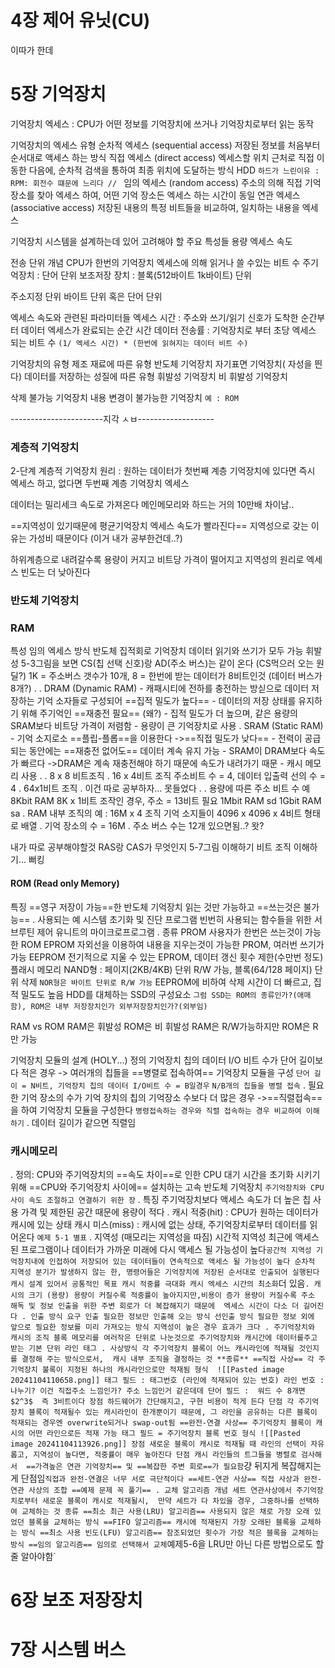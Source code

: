 # 4장 제어 유닛(CU)
이따가 한데


# 5장 기억장치

기억장치 엑세스 : CPU가 어떤 정보를 기억장치에 쓰거나 기억장치로부터 읽는 동작

 기억장치의 엑세스 유형
	순차적 엑세스 (sequential access)
		저장된 정보를 처음부터 순서대로 액세스 하는 방식
	직접 엑세스 (direct access)
		엑세스할 위치 근처로 직접 이동한 다음에,  순차적 검색을 통하여 
		최종 위치에 도달하는 방식
			HDD `하드가 느린이유 : RPM: 회전수 떄문에 느리다 // `
	임의 엑세스 (random access)
		주소의 의해 직접 기억 장소를 찾아 엑세스 하여, 어떤 기억 장소든
		엑세스 하는 시간이 동일
	연관 엑세스 (associative access)
		저장된 내용의 특정 비트들을 비교하여, 일치하는 내용을 엑세스

기억장치 시스템을 설계하는데 있어 고려해야 할 주요 특성들
	용량
	엑세스 속도

전송 단위
	개념
		CPU가 한번의 기억장치 엑세스에 의해 읽거나 쓸 수있는 비트 수
	주기억장치 : 단어 단위
	보조저장 장치 : 블록(512바이트 1k바이트) 단위

주소지정 단위
	바이트 단위 혹은 단어 단위

엑세스 속도와 관련된 파라미터들
	엑세스 시간 : 
		주소와 쓰기/읽기 신호가 도착한 순간부터 데이터 엑세스가 완료되는 순간 시간
	데이터 전송률 : 
		기억장치로 부터 초당 엑세스 되는 비트 수 
		`(1/ 엑세스 시간) * (한번에 읽혀지는 데이터 비트 수)`

기억장치의 유형
	제조 재료에 따른 유형
		반도체 기억장치
		자기표면 기억장치( 자성을 띈다)
	데이터를 저장하는 성질에 따른 유형
		휘발성 기억장치
		비 휘발성 기억장치

삭제 불가능 기억장치
	내용 변경이 불가능한 기억장치
		`예 : ROM`


-----------------------지각 ㅅㅂ-------------------

### 계층적 기억장치

2-단계 계층적 기억장치
	원리 : 원하는 데이터가 첫번째 계층 기억장치에 있다면 즉시 엑세스  하고, 없다면 두번째 계층 기억장치 엑세스

데이터는 밀리세크 속도로 가져온다
메인메모리와 하드는 거의 10만배 차이남..

 ==지역성이 있기때문에  평균기억장치 엑세스 속도가 빨라진다==
	지역성으로 갖는 이유는 가성비 때문이다 (이거 내가 공부한건데..?)

하위계층으로 내려갈수록
	용량이 커지고
	비트당 가격이 떨어지고
	지역성의 원리로 엑세스 빈도는 더 낮아진다

### 반도체 기억장치
### RAM
특성
	임의 엑세스 방식
	반도체 집적회로 기억장치
	데이터 읽기와 쓰기가 모두 가능
	휘발성
5-3그림을 보면 CS(칩 선택 신호)랑 AD(주소 버스)는 같이 온다 (CS먹으러 오는 원딜?)
1K = 주소버스 갯수가 10개,   8 = 한번에 받는 데이터가 8비트인것 (데이터 버스가 8개?)
.
.
DRAM (Dynamic RAM)
	- 캐패시티에 전하를 충전하는 방싣으로 데이터 저장하는 기억 소자들로 구성되어 ==집적 밀도가 높다==
	- 데이터의 저장 상태를 유지하기 위해 주기억인 ==재충전 필요== (왜?)
	- 집적 밀도가 더 높으며, 같은 용량의 SRAM보다 비트당 가격이 저렴함
	- 용량이 큰 기억장치로 사용
.
SRAM (Static RAM)
	- 기억 소지로소 ==플립-플롭==을 이용한다 ->==직접 밀도가 낮다==
	- 전력이 공급되는 동안에는 ==재충전 없어도== 데이터 계속 유지 가능
	- SRAM이 DRAM보다 속도가 빠르다
		->DRAM은 계속 재충전해야 하기 때문에 속도가 내려가기 때문
	- 캐시 메모리 사용
.
.
8 x 8 비트조직
.
16 x 4비트 조직
	주소비트 수 = 4, 데이터 입출력 선의 수 = 4
.
64x1비트 조직
. 이건 따로 공부하자... 못들었다
.
.
용량에 따른 주소 비트 수 예
	8Kbit RAM
		8K x 1비트 조작인 경우, 주소 = 13비트 필요
	1Mbit RAM
		sd
	1Gbit RAM
		 sa
.
RAM 내부 조직의 예 : 16M x 4 조직
	기억 소지들이 4096 x 4096 x 4비트 형태로 배열
	.
	기억 장소의 수 = 16M
	.
주소 버스 수는 12개 있으면됨..? 왓?

내가 따로 공부해야할것 RAS랑 CAS가 무엇인지 5-7그림 이해하기 
비트 조직 이해하기... 뻐킹

#### ROM (Read only Memory)
특징
	==영구 저장이 가능==한 반도체 기억장치
	읽는 것만 가능하고 ==쓰는것은 불가능==
.
사용되는 예
	시스템 초기화 및 진단 프로그램
	빈번히 사용되는 함수들을 위한 서브루틴
	제어 유니트의 마이크로프로그램
.
종류
	PROM
		사용자가 한번은 쓰는것이 가능한 ROM
	EPROM
		자외선을 이용하여 내용을 지우는것이 가능한 PROM, 여러번 쓰기가 가능
	EEPROM
		전기적으로 지울 수 있는 EPROM, 데이터 갱신 횟수 제한(수만번 정도)
	플래시 메모리
		NAND형 : 페이지(2KB/4KB) 단위 R/W 가능, 블록(64/128 페이지) 단위 삭제
			`NOR형은 바이트 단위로 R/W 가능`
		EEPROM에 비하여 삭제 시간이 더 빠르고, 집적 밀도도 높음
		HDD를 대체하는 SSD의 구성요소  `그럼 SSD는 ROM의 종류인가?(애매함), ROM은 내부 저장장치인가 외부저장장치인가?(외부임)`

RAM vs ROM
RAM은 휘발성 ROM은 비 휘발성
RAM은 R/W가능하지만 ROM은 R만 가능


기억장치 모듈의 설계 (HOLY...)
정의
	기억장치 칩의 데이터 I/O 비트 수가 단어 길이보다 적은 경우
		-> 여러개의 칩들을 ==병렬로 접속하여== 기억장치 모듈을 구성
	`단어 길이 = N비트, 기억장치 칩의 데이터 I/O비트 수 = B일경우`
	`N/B개의 칩들을 병렬 접속`
	.
	필요한 기억 장소의 수가 기억 장치의 칩의 기억장소 수보다 더 많은 경우
	->==직렬접속==을 하여 기억장치 모듈을 구성한다
	`병령접속하는 경우와 직렬 접속하는 경우 비교하여 이해하기`
	.
	데이터 길이가 같으면 직렬임
	
### 캐시메모리
.
	정의:  CPU와 주기억장치의 ==속도 차이==로 인한 CPU 대기 시간을 초기화 시키기 위해 
		  ==CPU와 주기억장치 사이에== 설치하는 고속 반도체 기억장치
			  `주기억장치와 CPU사이 속도 조절하고 연결하기 위한 장`
	.
	특징
		주기억장치보다 액세스 속도가 더 높은 칩 사용
		가격 및 제한된 공간 때문에 용량이 적다
	.
	캐시 적중(hit) : CPU가 원하는 데이터가 캐시에 있는 상태
	캐시 미스(miss) : 캐시에 없는 상태, 주기억장치로부터 데이터를 읽어온다
	`예제 5-1 별표`
	.
	지역성 (매모리는 지역성을 따짐)
		시간적 지역성
			최근에 액세스된 프로그램이나 데이터가 가까운 미래에
			 다시 액세스 될 가능성이 높다`
		공간적 지역성
			기억장치내에 인접하여 저장되어 있는 데이터들이 연속적으로 액세스 될
			가능성이 높다
		순차적 지역성
			분기가 발생하지 않는 한, 명령어들은 기억장치에 저장된 순서대로
			인출되어 실행된다
	캐시 설계 있어서 공통적인 목표
		캐시 적중률 극대화
		캐시 엑세스 시간의 최소화
		`더 있음`
	.
	캐시의 크기 (용량)
		용량이 커질수록 적중률이 높아지지만,비용이 증가
		용량이 커질수록 주소 해독 및 정보 인출을 위한 주변 회로가 더 복잡해지기 때문에 
		엑세스 시간이 다소 더 길어진다
	.
	인출 방식
		요구 인출
			필요한 정보만 인출해 오는 방식
		선인출 방식
			필요한 정보 외에 앞으로 필요한 정보를 미리 가져오는 방식
			지역성이 높은 경우 효과가 크다
	.
	주기억장치와 캐시의 조직
		블록
			메모리를 여러작은 단위로 나눈것으로 주기억장치와 캐시간에 데이터를주고 받는 기본 단위
		라인
		태그
	.
	사상방식
		각 주기억장치 블록이 어느 캐시라인에 적재될 것인지를 결정해 주는 방식으로서,  캐시 내부 조직을 결정하는 것
			**종류**
				 ==직접 사상==
					각 주기억장치 불록이 지정된 하나의 캐시라인으로만 적재됨
					형식 
					![[Pasted image 20241104110658.png]]
						태그 필드 : 태그번호 (라인에 적재되어 있는 번호)
						라인 번호 :  나누기? 이건 직접주소 느낌인가? 주소 느낌인거 같은데데
						단어 필드 :  워드 수 8개면 $2^3$  즉 3비트이다
				장점
					하드웨어가 간단해지고, 구현 비용이 적게 든다
				단점
					각 주기억장치 블록이 적재될수 있는 캐시라인이 한개뿐이기 때문에,
					그 라인을 공유하는 다른 블록이 적재되는 경우엔 overwrite되거나 swap-out됨
				==완전-연결 사상==
					주기억장치 블록이 캐시의 어떤 라인으로든 적재 가능
					태그 필드 = 주기억장치 블록 번호
					형식
						![[Pasted image 20241104113926.png]]
					장점
						새로운 블록이 캐시로 적재될 때 라인의 선택이 자유롭고,
						지역성이 높다면, 적중률이 매우 높아진다
					단점
						캐시 라인들의 트그들을 병렬로 검사해서 
						==가격높은 연관 기억장치== 및 ==복잡한 주변 회로==가 필요함
							`걍 뒤지게 복잡해지는게 단점임`
					직접과 완전-연결은 너무 서로 극단적이다
				==세트-연관 사상==
					직접 사상과 완전-연관 사상의 조합
					==예제 문제 꼭 풀기==
				.
			교체 알고리즘
				개념
					세트 연관사상에서 주기억장치로부터 새로운 블록이 캐시로 적재될시, 
					만약 세트가 다 차있을 경우, 그중하나를 선택하여 교체하는 것
				종류
					==최소 최근 사용(LRU) 알고리즘==
						사용되지 않은 채로 가장 오래 있었던 블록을 교체하는 방식
					==FIFO 알고리즘==
						캐시에 적재된지 가장 오래된 블록을 교체하는 방식
					==최소 사용 빈도(LFU) 알고리즘==
						참조되었던 횟수가 가장 적은 블록을 교체하는 방식
					==임의 알고리즘==
						임의로 선택해서 교체
					`예제5-6을 LRU만 아닌 다른 방법으로도 할줄 알아야함`
# 6장 보조 저장장치




# 7장 시스템 버스